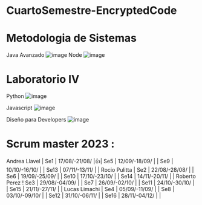 # CuartoSemestre-EncryptedCode
# Metodologia de Sistemas
Java Avanzado ![image](https://github.com/CodeSystem2022/CuartoSemestre-EncryptedCode/assets/112596102/222cd30a-bfd0-4bb8-b780-856cf125af22)
Node ![image](https://github.com/CodeSystem2022/CuartoSemestre-EncryptedCode/assets/112596102/eba3646d-c965-478f-a481-ead376af1c5b)

# Laboratorio IV
Python ![image](https://github.com/CodeSystem2022/CuartoSemestre-EncryptedCode/assets/112596102/bf1f6106-c5cb-42ba-95ec-0cade0b236d4)

Javascript ![image](https://github.com/CodeSystem2022/CuartoSemestre-EncryptedCode/assets/112596102/a5b34376-5894-444e-8a2b-0c084209a861)

Diseño para Developers ![image](https://github.com/CodeSystem2022/CuartoSemestre-EncryptedCode/assets/112596102/e4733b35-8794-4e14-a365-a5afa79e9c79)


# Scrum master 2023 :
 Andrea Llavel | Se1 | 17/08/-21/08/ |👍| Se5 | 12/09/-18/09/ | | Se9  | 10/10/-16/10/ | | Se13 | 07/11/-13/11/ | |
 Rocio Pulitta | Se2 | 22/08/-28/08/ |  | Se6 | 19/09/-25/09/ | | Se10 | 17/10/-23/10/ | | Se14 | 14/11/-20/11/ | |
 Roberto Perez ! Se3 | 29/08/-04/09/ |  | Se7 | 26/09/-02/10/ | | Se11 | 24/10/-30/10/ | | Se15 | 21/11/-27/11/ | |
 Lucas Limachi | Se4 | 05/09/-11/09/ |  | Se8 | 03/10/-09/10/ | | Se12 | 31/10/-06/11/ | | Se16 | 28/11/-04/12/ | |

